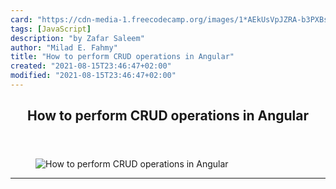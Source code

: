 ```yaml
---
card: "https://cdn-media-1.freecodecamp.org/images/1*AEkUsVpJZRA-b3PXBsPtYA.png"
tags: [JavaScript]
description: "by Zafar Saleem"
author: "Milad E. Fahmy"
title: "How to perform CRUD operations in Angular"
created: "2021-08-15T23:46:47+02:00"
modified: "2021-08-15T23:46:47+02:00"
---
```

<div class="site-wrapper">
<main id="site-main" class="site-main outer">
<div class="inner">
<article class="post-full post tag-javascript tag-programming tag-coding tag-angular tag-tech ">
<header class="post-full-header">
<h1 class="post-full-title">How to perform CRUD operations in Angular</h1>
</header>
<figure class="post-full-image">
<picture>
<source media="(max-width: 700px)" sizes="1px" srcset="data:image/gif;base64,R0lGODlhAQABAIAAAAAAAP///yH5BAEAAAAALAAAAAABAAEAAAIBRAA7 1w">
<source media="(min-width: 701px)" sizes="(max-width: 800px) 400px,
(max-width: 1170px) 700px,
1400px" srcset="https://cdn-media-1.freecodecamp.org/images/1*AEkUsVpJZRA-b3PXBsPtYA.png 300w,
https://cdn-media-1.freecodecamp.org/images/1*AEkUsVpJZRA-b3PXBsPtYA.png 600w,
https://cdn-media-1.freecodecamp.org/images/1*AEkUsVpJZRA-b3PXBsPtYA.png 1000w,
https://cdn-media-1.freecodecamp.org/images/1*AEkUsVpJZRA-b3PXBsPtYA.png 2000w">
<img onerror="this.style.display='none'" src="https://cdn-media-1.freecodecamp.org/images/1*AEkUsVpJZRA-b3PXBsPtYA.png" alt="How to perform CRUD operations in Angular">
</picture>
</figure>
<section class="post-full-content">
<div class="post-content medium-migrated-article">
</div>
<hr>
</section>
</article>
</div>
</main>
</div>
<!-- Google Tag Manager (noscript) -->
<!-- End Google Tag Manager (noscript) -->
